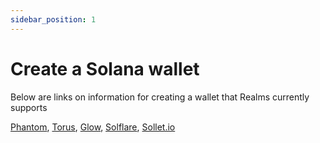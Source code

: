 ```yaml
---
sidebar_position: 1
---
```


# Create a Solana wallet

Below are links on information for creating a wallet that Realms currently supports

[Phantom](https://help.phantom.app/hc/en-us/articles/4406388623251-How-to-create-a-new-wallet), [Torus](https://docs.tor.us/), [Glow](https://glow.app/download), [Solflare](https://docs.solflare.com/solflare/getting_started/how-to-create-a-new-wallet), [Sollet.io](https://docs.projectserum.com/guides/wallet-support/sol-wallet-serum-academy)


